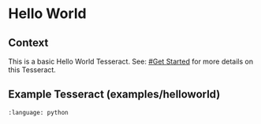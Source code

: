# Hello World

## Context
This is a basic Hello World Tesseract. See: [#Get Started](#getting-started)
for more details on this Tesseract.

## Example Tesseract (examples/helloworld)


```{literalinclude} ../../../examples/helloworld/tesseract_api.py
:language: python
```
